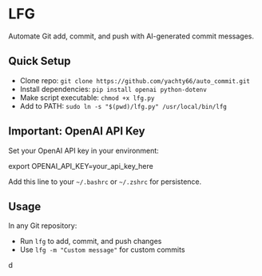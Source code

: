 # LFG 

Automate Git add, commit, and push with AI-generated commit messages.

## Quick Setup

- Clone repo: `git clone https://github.com/yachty66/auto_commit.git`
- Install dependencies: `pip install openai python-dotenv`
- Make script executable: `chmod +x lfg.py`
- Add to PATH: `sudo ln -s "$(pwd)/lfg.py" /usr/local/bin/lfg`

## Important: OpenAI API Key

Set your OpenAI API key in your environment:

export OPENAI_API_KEY=your_api_key_here

Add this line to your `~/.bashrc` or `~/.zshrc` for persistence.

## Usage

In any Git repository:
- Run `lfg` to add, commit, and push changes
- Use `lfg -m "Custom message"` for custom commits

d